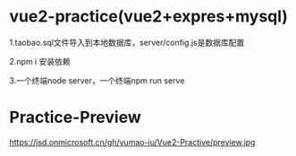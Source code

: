 # vue2-practice(vue2+expres+mysql)

1.taobao.sql文件导入到本地数据库，server/config.js是数据库配置

2.npm i 安装依赖

3.一个终端node server，一个终端npm run serve

# Practice-Preview

https://jsd.onmicrosoft.cn/gh/yumao-iu/Vue2-Practive/preview.jpg
